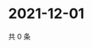 # 2021-12-01

共 0 条

<!-- BEGIN WEIBO -->
<!-- 最后更新时间 Wed Dec 01 2021 17:14:45 GMT+0800 (China Standard Time) -->

<!-- END WEIBO -->
